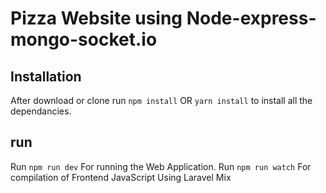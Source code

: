 # Pizza Website using Node-express-mongo-socket.io





## Installation 
After download or clone run `npm install` OR `yarn install` to install all the dependancies.


## run
Run `npm run dev` For running the Web Application. 
Run `npm run watch` For compilation of Frontend JavaScript Using Laravel Mix
